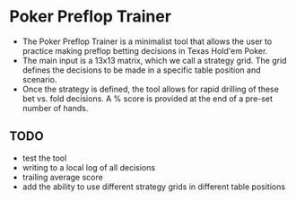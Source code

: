 # Poker Preflop Trainer

- The Poker Preflop Trainer is a minimalist tool that allows the user to practice making preflop betting decisions in Texas Hold'em Poker.
- The main input is a 13x13 matrix, which we call a strategy grid. The grid defines the decisions to be made in a specific table position and scenario.
- Once the strategy is defined, the tool allows for rapid drilling of these bet vs. fold decisions. A % score is provided at the end of a pre-set number of hands.

## TODO
- test the tool
- writing to a local log of all decisions
- trailing average score
- add the ability to use different strategy grids in different table positions
